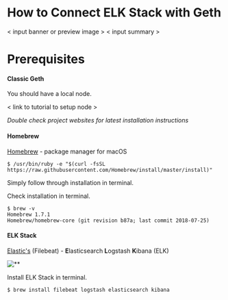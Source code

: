 # How to Connect ELK Stack with Geth

< input banner or preview image >
< input summary >

# Prerequisites

#### Classic Geth

You should have a local node.

< link to tutorial to setup node >

*Double check project websites for latest installation instructions*

#### Homebrew

[Homebrew](https://brew.sh/) - package manager for macOS

```
$ /usr/bin/ruby -e "$(curl -fsSL https://raw.githubusercontent.com/Homebrew/install/master/install)"
```
Simply follow through installation in terminal.

Check installation in terminal.

```
$ brew -v
Homebrew 1.7.1
Homebrew/homebrew-core (git revision b87a; last commit 2018-07-25)
```

#### ELK Stack

[Elastic's](https://www.elastic.co/) (Filebeat) -
**E**lasticsearch
**L**ogstash
**K**ibana (ELK)

![**](https://img.etsystatic.com/il/782712/1452353281/il_570xN.1452353281_7ter.jpg?version=0)

Install ELK Stack in terminal.

```
$ brew install filebeat logstash elasticsearch kibana
```

